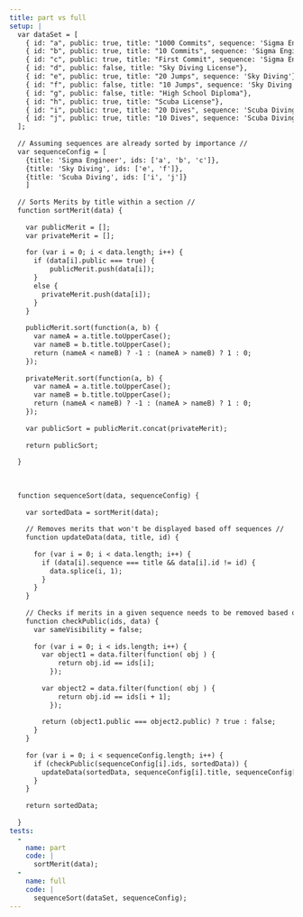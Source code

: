 ```yaml
---
title: part vs full
setup: |
  var dataSet = [
  	{ id: "a", public: true, title: "1000 Commits", sequence: 'Sigma Engineer'},
  	{ id: "b", public: true, title: "10 Commits", sequence: 'Sigma Engineer'},
  	{ id: "c", public: true, title: "First Commit", sequence: 'Sigma Engineer'},
    { id: "d", public: false, title: "Sky Diving License"},
    { id: "e", public: true, title: "20 Jumps", sequence: 'Sky Diving'},
    { id: "f", public: false, title: "10 Jumps", sequence: 'Sky Diving'},
    { id: "g", public: false, title: "High School Diploma"},
    { id: "h", public: true, title: "Scuba License"},
    { id: "i", public: true, title: "20 Dives", sequence: 'Scuba Diving'},
    { id: "j", public: true, title: "10 Dives", sequence: 'Scuba Diving'}
  ];
  
  // Assuming sequences are already sorted by importance //
  var sequenceConfig = [
    {title: 'Sigma Engineer', ids: ['a', 'b', 'c']},
    {title: 'Sky Diving', ids: ['e', 'f']},
    {title: 'Scuba Diving', ids: ['i', 'j']}
    ]
  
  // Sorts Merits by title within a section //
  function sortMerit(data) {
    
    var publicMerit = [];
    var privateMerit = [];
    
    for (var i = 0; i < data.length; i++) {
      if (data[i].public === true) {
          publicMerit.push(data[i]);
      }
      else {
        privateMerit.push(data[i]);
      }
    }
    
    publicMerit.sort(function(a, b) {
      var nameA = a.title.toUpperCase();
      var nameB = b.title.toUpperCase();
      return (nameA < nameB) ? -1 : (nameA > nameB) ? 1 : 0;
    });
    
    privateMerit.sort(function(a, b) {
      var nameA = a.title.toUpperCase();
      var nameB = b.title.toUpperCase();
      return (nameA < nameB) ? -1 : (nameA > nameB) ? 1 : 0;
    });
    
    var publicSort = publicMerit.concat(privateMerit);
    
    return publicSort;
    
  }
  
  
  
  function sequenceSort(data, sequenceConfig) {
    
    var sortedData = sortMerit(data);
    
    // Removes merits that won't be displayed based off sequences //
    function updateData(data, title, id) {
      
      for (var i = 0; i < data.length; i++) {
        if (data[i].sequence === title && data[i].id != id) {
          data.splice(i, 1);
        }
      }
    }
    
    // Checks if merits in a given sequence needs to be removed based on visibility //
    function checkPublic(ids, data) {
      var sameVisibility = false;
      
      for (var i = 0; i < ids.length; i++) {
        var object1 = data.filter(function( obj ) {
            return obj.id == ids[i];
          });
        
        var object2 = data.filter(function( obj ) {
            return obj.id == ids[i + 1];
          });
          
        return (object1.public === object2.public) ? true : false;
      }
    }
    
    for (var i = 0; i < sequenceConfig.length; i++) {
      if (checkPublic(sequenceConfig[i].ids, sortedData)) {
        updateData(sortedData, sequenceConfig[i].title, sequenceConfig[i].ids[0])
      }
    }
    
    return sortedData;
    
  }
tests:
  -
    name: part
    code: |
      sortMerit(data);
  -
    name: full
    code: |
      sequenceSort(dataSet, sequenceConfig);
---
```


